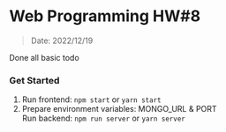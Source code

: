 # Web Programming HW#8
> Date: 2022/12/19 

Done all basic todo

### Get Started
1. Run frontend: ```npm start``` or ```yarn start```
2. Prepare environment variables: MONGO_URL & PORT  
    Run backend: ```npm run server``` or ```yarn server```